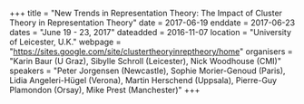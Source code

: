 +++
title = "New Trends in Representation Theory: The Impact of Cluster Theory in Representation Theory"
date = 2017-06-19
enddate = 2017-06-23
dates = "June 19 - 23, 2017"
dateadded = 2016-11-07
location = "University of Leicester, U.K."
webpage = "https://sites.google.com/site/clustertheoryinreptheory/home"
organisers = "Karin Baur (U Graz), Sibylle Schroll (Leicester), Nick Woodhouse (CMI)"
speakers = "Peter Jorgensen (Newcastle), Sophie Morier-Genoud (Paris), Lidia Angeleri-Hügel (Verona), Martin Herschend (Uppsala), Pierre-Guy Plamondon (Orsay), Mike Prest (Manchester)"
+++
